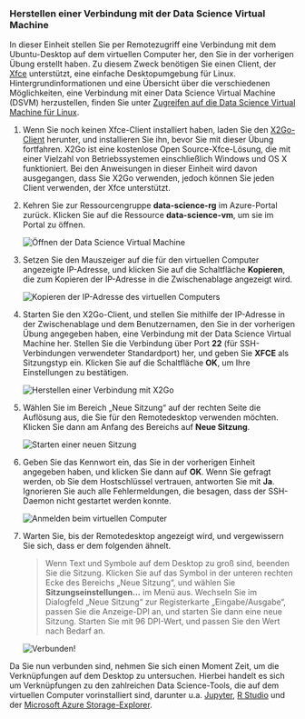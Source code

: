 ### <a name="connect-to-the-data-science-vm"></a>Herstellen einer Verbindung mit der Data Science Virtual Machine

In dieser Einheit stellen Sie per Remotezugriff eine Verbindung mit dem Ubuntu-Desktop auf dem virtuellen Computer her, den Sie in der vorherigen Übung erstellt haben. Zu diesem Zweck benötigen Sie einen Client, der [Xfce](https://xfce.org/) unterstützt, eine einfache Desktopumgebung für Linux. Hintergrundinformationen und eine Übersicht über die verschiedenen Möglichkeiten, eine Verbindung mit einer Data Science Virtual Machine (DSVM) herzustellen, finden Sie unter [Zugreifen auf die Data Science Virtual Machine für Linux](https://docs.microsoft.com/azure/machine-learning/data-science-virtual-machine/dsvm-ubuntu-intro#how-to-access-the-data-science-virtual-machine-for-linux).

1. Wenn Sie noch keinen Xfce-Client installiert haben, laden Sie den [X2Go-Client](https://wiki.x2go.org/doku.php/download:start) herunter, und installieren Sie ihn, bevor Sie mit dieser Übung fortfahren. X2Go ist eine kostenlose Open Source-Xfce-Lösung, die mit einer Vielzahl von Betriebssystemen einschließlich Windows und OS X funktioniert. Bei den Anweisungen in dieser Einheit wird davon ausgegangen, dass Sie X2Go verwenden, jedoch können Sie jeden Client verwenden, der Xfce unterstützt.

1. Kehren Sie zur Ressourcengruppe **data-science-rg** im Azure-Portal zurück. Klicken Sie auf die Ressource **data-science-vm**, um sie im Portal zu öffnen.

    ![Öffnen der Data Science Virtual Machine](../media-draft/2-open-data-science-vm.png)

1. Setzen Sie den Mauszeiger auf die für den virtuellen Computer angezeigte IP-Adresse, und klicken Sie auf die Schaltfläche **Kopieren**, die zum Kopieren der IP-Adresse in die Zwischenablage angezeigt wird.

    ![Kopieren der IP-Adresse des virtuellen Computers](../media-draft/2-copy-ip-address.png)

1. Starten Sie den X2Go-Client, und stellen Sie mithilfe der IP-Adresse in der Zwischenablage und dem Benutzernamen, den Sie in der vorherigen Übung angegeben haben, eine Verbindung mit der Data Science Virtual Machine her. Stellen Sie die Verbindung über Port **22** (für SSH-Verbindungen verwendeter Standardport) her, und geben Sie **XFCE** als Sitzungstyp ein. Klicken Sie auf die Schaltfläche **OK**, um Ihre Einstellungen zu bestätigen.

    ![Herstellen einer Verbindung mit X2Go](../media-draft/2-new-session-1.png)

1. Wählen Sie im Bereich „Neue Sitzung“ auf der rechten Seite die Auflösung aus, die Sie für den Remotedesktop verwenden möchten. Klicken Sie dann am Anfang des Bereichs auf **Neue Sitzung**.

    ![Starten einer neuen Sitzung](../media-draft/2-new-session-2.png)

1. Geben Sie das Kennwort ein, das Sie in der vorherigen Einheit angegeben haben, und klicken Sie dann auf **OK**. Wenn Sie gefragt werden, ob Sie dem Hostschlüssel vertrauen, antworten Sie mit **Ja**. Ignorieren Sie auch alle Fehlermeldungen, die besagen, dass der SSH-Daemon nicht gestartet werden konnte.

    ![Anmelden beim virtuellen Computer](../media-draft/2-new-session-3.png)

1. Warten Sie, bis der Remotedesktop angezeigt wird, und vergewissern Sie sich, dass er dem folgenden ähnelt.

    > Wenn Text und Symbole auf dem Desktop zu groß sind, beenden Sie die Sitzung. Klicken Sie auf das Symbol in der unteren rechten Ecke des Bereichs „Neue Sitzung“, und wählen Sie **Sitzungseinstellungen...**  im Menü aus. Wechseln Sie im Dialogfeld „Neue Sitzung“ zur Registerkarte „Eingabe/Ausgabe“, passen Sie die Anzeige-DPI an, und starten Sie dann eine neue Sitzung. Starten Sie mit 96 DPI-Wert, und passen Sie den Wert nach Bedarf an.

    ![Verbunden!](../media-draft/2-ubuntu-desktop.png)

Da Sie nun verbunden sind, nehmen Sie sich einen Moment Zeit, um die Verknüpfungen auf dem Desktop zu untersuchen. Hierbei handelt es sich um Verknüpfungen zu den zahlreichen Data Science-Tools, die auf dem virtuellen Computer vorinstalliert sind, darunter u.a. [Jupyter](http://jupyter.org/), [R Studio](https://www.rstudio.com/) und der [Microsoft Azure Storage-Explorer](https://azure.microsoft.com/features/storage-explorer/).